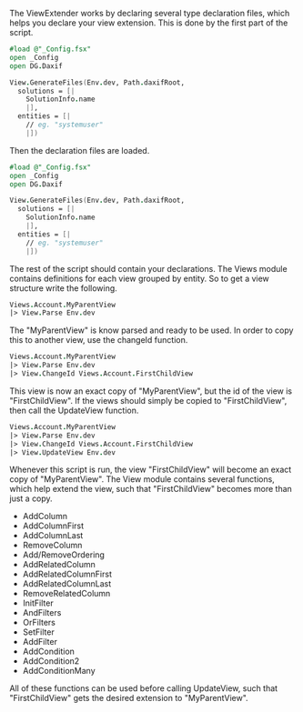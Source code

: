The ViewExtender works by declaring several type declaration files, which helps you declare your view extension. This is done by the first part of the script.

```fsharp
#load @"_Config.fsx"
open _Config
open DG.Daxif

View.GenerateFiles(Env.dev, Path.daxifRoot,
  solutions = [|
    SolutionInfo.name
    |],
  entities = [|
    // eg. "systemuser"
    |])
```

Then the declaration files are loaded.

```fsharp
#load @"_Config.fsx"
open _Config
open DG.Daxif

View.GenerateFiles(Env.dev, Path.daxifRoot,
  solutions = [|
    SolutionInfo.name
    |],
  entities = [|
    // eg. "systemuser"
    |])
```

The rest of the script should contain your declarations. The Views module contains definitions for each view grouped by entity. So to get a view structure write the following.

```fsharp
Views.Account.MyParentView
|> View.Parse Env.dev
```
The "MyParentView" is know parsed and ready to be used. In order to copy this to another view, use the changeId function.

```fsharp
Views.Account.MyParentView
|> View.Parse Env.dev
|> View.ChangeId Views.Account.FirstChildView
```
This view is now an exact copy of "MyParentView", but the id of the view is "FirstChildView". If the views should simply be copied to "FirstChildView", then call the UpdateView function.

```fsharp
Views.Account.MyParentView
|> View.Parse Env.dev
|> View.ChangeId Views.Account.FirstChildView
|> View.UpdateView Env.dev
```

Whenever this script is run, the view "FirstChildView" will become an exact copy of "MyParentView". The View module contains several functions, which help extend the view, such that "FirstChildView" becomes more than just a copy.
* AddColumn
* AddColumnFirst
* AddColumnLast
* RemoveColumn
* Add/RemoveOrdering
* AddRelatedColumn
* AddRelatedColumnFirst
* AddRelatedColumnLast
* RemoveRelatedColumn
* InitFilter
* AndFilters
* OrFilters
* SetFilter
* AddFilter
* AddCondition
* AddCondition2
* AddConditionMany

All of these functions can be used before calling UpdateView, such that "FirstChildView" gets the desired extension to "MyParentView".

